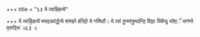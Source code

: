 +++
title = "६३ ये त्वाहिहत्ये"

+++
ये त्वा॑हि॒हत्ये॑ मघव॒न्नव॑र्द्ध॒न्ये शा॑म्ब॒रे ह॑रिवो॒ ये गवि॑ष्ठौ। ये त्वा॑ नू॒नम॑नु॒मद॑न्ति॒ विप्राः॒ पिबे॑न्द्र॒ सोम॒ँ सग॑णो म॒रुद्भिः॑ ॥६३ ॥